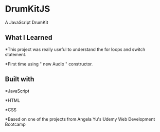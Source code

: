 # DrumKitJS
A JavaScript DrumKit

## What I Learned
*This project was really useful to understand the for loops and switch statement.

*First time using " new Audio " constructor.

## Built with

*JavaScript

*HTML

*CSS

*Based on one of the projects from Angela Yu's Udemy Web Development Bootcamp
